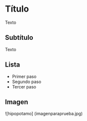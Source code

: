 # Título
Texto
## Subtítulo
Texto
## Lista

* Primer paso
* Segundo paso
* Tercer paso
## Imagen
![hipopotamo]
(imagenparaprueba.jpg)

